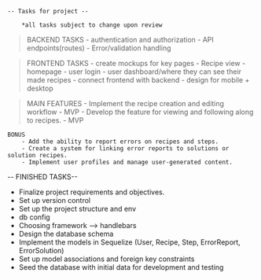     -- Tasks for project --

        *all tasks subject to change upon review

>BACKEND TASKS
    - authentication and authorization
    - API endpoints(routes)
    - Error/validation handling


>FRONTEND TASKS
    - create mockups for key pages
        - Recipe view
        - homepage
        - user login
        - user dashboard/where they can see their made recipes
    - connect frontend with backend
    - design for mobile + desktop

>MAIN FEATURES
    - Implement the recipe creation and editing workflow - MVP
    - Develop the feature for viewing and following along to recipes. - MVP
    
    BONUS
        - Add the ability to report errors on recipes and steps.
        - Create a system for linking error reports to solutions or solution recipes.
        - Implement user profiles and manage user-generated content.

-- FINISHED TASKS--
- Finalize project requirements and objectives.
- Set up version control
- Set up the project structure and env
- db config
- Choosing framework --> handlebars
- Design the database schema
- Implement the models in Sequelize (User, Recipe, Step, ErrorReport, ErrorSolution)
- Set up model associations and foreign key constraints
- Seed the database with initial data for development and testing  